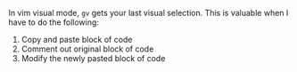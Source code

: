 In vim visual mode, `gv` gets your last visual selection. This is valuable when I have to do the following:
1. Copy and paste block of code
2. Comment out original block of code
3. Modify the newly pasted block of code
